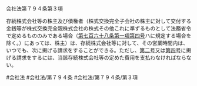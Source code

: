 会社法第７９４条第３項

存続株式会社等の株主及び債権者（株式交換完全子会社の株主に対して交付する金銭等が株式交換完全親株式会社の株式その他これに準ずるものとして法務省令で定めるもののみである場合（[第七百六十八条第一項第四号](会社法＿＿＿＿第７６８条第１項第４号)ハに規定する場合を除く。）にあっては、株主）は、存続株式会社等に対して、その営業時間内は、いつでも、次に掲げる請求をすることができる。ただし、[第二号](会社法＿＿＿＿第７９４条第３項第２号)又は[第四号](会社法＿＿＿＿第７９４条第３項第４号)に掲げる請求をするには、当該存続株式会社等の定めた費用を支払わなければならない。

#会社法
#会社法/第７９４条
#会社法/第７９４条/第３項
